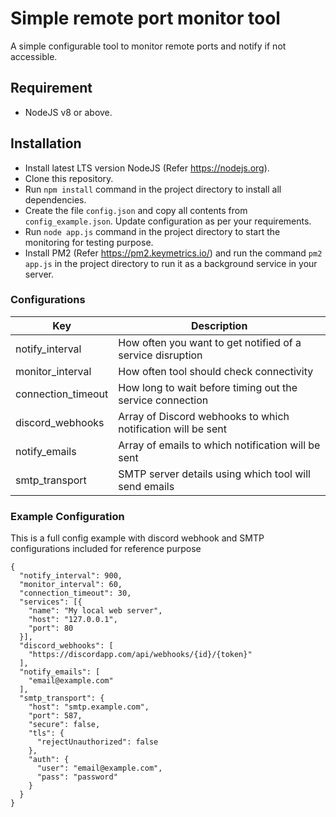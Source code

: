 # Simple remote port monitor tool

A simple configurable tool to monitor remote ports and notify if not accessible.

## Requirement

- NodeJS v8 or above.

## Installation

- Install latest LTS version NodeJS (Refer https://nodejs.org).
- Clone this repository.
- Run `npm install` command in the project directory to install all dependencies.
- Create the file `config.json` and copy all contents from `config_example.json`. Update configuration as per your requirements.
- Run `node app.js` command in the project directory to start the monitoring for testing purpose.
- Install PM2 (Refer https://pm2.keymetrics.io/) and run the command `pm2 app.js` in the project directory to run it as a background service in your server.

### Configurations

| Key                | Description                                                  |
| ------------------ | ------------------------------------------------------------ |
| notify_interval    | How often you want to get notified of a service disruption   |
| monitor_interval   | How often tool should check connectivity                     |
| connection_timeout | How long to wait before timing out the service connection    |
| discord_webhooks   | Array of Discord webhooks to which notification will be sent |
| notify_emails      | Array of emails to which notification will be sent           |
| smtp_transport     | SMTP server details using which tool will send emails        |

### Example Configuration

This is a full config example with discord webhook and SMTP configurations included for reference purpose

```
{
  "notify_interval": 900,
  "monitor_interval": 60,
  "connection_timeout": 30,
  "services": [{
    "name": "My local web server",
    "host": "127.0.0.1",
    "port": 80
  }],
  "discord_webhooks": [
    "https://discordapp.com/api/webhooks/{id}/{token}"
  ],
  "notify_emails": [
    "email@example.com"
  ],
  "smtp_transport": {
    "host": "smtp.example.com",
    "port": 587,
    "secure": false,
    "tls": {
      "rejectUnauthorized": false
    },
    "auth": {
      "user": "email@example.com",
      "pass": "password"
    }
  }
}
```
